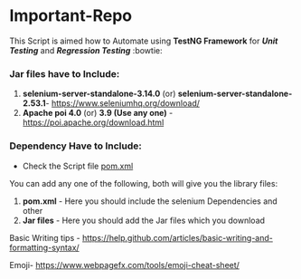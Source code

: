 # Important-Repo

This Script is aimed how to Automate using **TestNG Framework** for ***Unit Testing*** and ***Regression Testing*** :bowtie:

### Jar files have to Include:
1. **selenium-server-standalone-3.14.0** (or) **selenium-server-standalone-2.53.1**- https://www.seleniumhq.org/download/
2. **Apache poi 4.0** (or) **3.9 (Use any one)** - https://poi.apache.org/download.html

### Dependency Have to Include:
- Check the Script file [pom.xml](https://github.com/varadha17/Important-Repo/blob/master/pom.xml)

You can add any one of the following, both will give you the library files:
1. **pom.xml** - Here you should include the selenium Dependencies and other
2. **Jar files** - Here you should add the Jar files which you download

Basic Writing tips - https://help.github.com/articles/basic-writing-and-formatting-syntax/

Emoji- https://www.webpagefx.com/tools/emoji-cheat-sheet/




